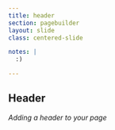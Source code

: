 ```yaml
---
title: header
section: pagebuilder
layout: slide
class: centered-slide

notes: |
  :)

---
```



## Header

_Adding a header to your page_